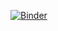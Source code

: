 [![Binder](https://mybinder.org/badge.svg)](https://mybinder.org/v2/gh/brittaneyross/rtdap/master?urlpath=/proxy/5006/rtdap)
